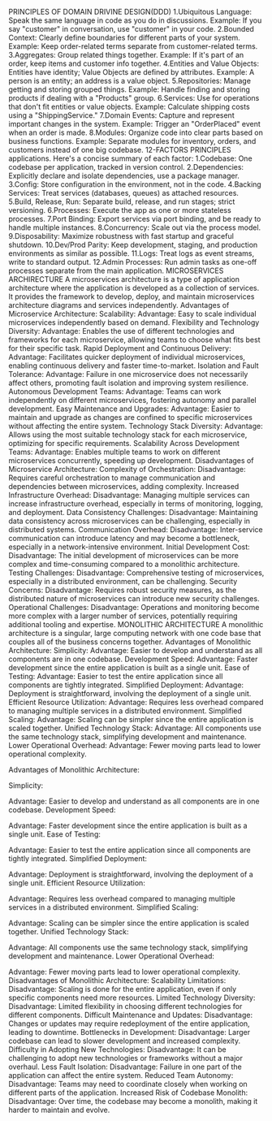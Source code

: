 PRINCIPLES OF DOMAIN DRIVINE DESIGN(DDD)
1.Ubiquitous Language:
Speak the same language in code as you do in discussions.
Example: If you say "customer" in conversation, use "customer" in your code.
2.Bounded Context:
Clearly define boundaries for different parts of your system.
Example: Keep order-related terms separate from customer-related terms.
3.Aggregates:
Group related things together.
Example: If it's part of an order, keep items and customer info together.
4.Entities and Value Objects:
Entities have identity; Value Objects are defined by attributes.
Example: A person is an entity; an address is a value object.
5.Repositories:
Manage getting and storing grouped things.
Example: Handle finding and storing products if dealing with a "Products" group.
6.Services:
Use for operations that don't fit entities or value objects.
Example: Calculate shipping costs using a "ShippingService."
7.Domain Events:
Capture and represent important changes in the system.
Example: Trigger an "OrderPlaced" event when an order is made.
8.Modules:
 Organize code into clear parts based on business functions.
Example: Separate modules for inventory, orders, and customers instead of one big codebase.
                                           12-FACTORS PRINCIPLES
applications. Here's a concise summary of each factor:
1.Codebase:
One codebase per application, tracked in version control.
2.Dependencies:
Explicitly declare and isolate dependencies, use a package manager.
3.Config:
Store configuration in the environment, not in the code.
4.Backing Services:
Treat services (databases, queues) as attached resources.
5.Build, Release, Run:
Separate build, release, and run stages; strict versioning.
6.Processes:
Execute the app as one or more stateless processes.
7.Port Binding:
 Export services via port binding, and be ready to handle multiple instances.
8.Concurrency:
Scale out via the process model.
9.Disposability:
 Maximize robustness with fast startup and graceful shutdown.
10.Dev/Prod Parity:
Keep development, staging, and production environments as similar as possible.
11.Logs:
 Treat logs as event streams, write to standard output.
12.Admin Processes:
Run admin tasks as one-off processes separate from the main application.
                      MICROSERVICES ARCHIRECTURE
A microservices architecture is a type of application architecture where the application is developed as a collection of services. It provides the framework to develop, deploy, and maintain microservices architecture diagrams and services independently.
Advantages of Microservice Architecture:
Scalability:
Advantage: Easy to scale individual microservices independently based on demand.
Flexibility and Technology Diversity:
Advantage: Enables the use of different technologies and frameworks for each microservice, allowing teams to choose what fits best for their specific task.
Rapid Deployment and Continuous Delivery:
Advantage: Facilitates quicker deployment of individual microservices, enabling continuous delivery and faster time-to-market.
Isolation and Fault Tolerance:
Advantage: Failure in one microservice does not necessarily affect others, promoting fault isolation and improving system resilience.
Autonomous Development Teams:
Advantage: Teams can work independently on different microservices, fostering autonomy and parallel development.
Easy Maintenance and Upgrades:
Advantage: Easier to maintain and upgrade as changes are confined to specific microservices without affecting the entire system.
Technology Stack Diversity:
Advantage: Allows using the most suitable technology stack for each microservice, optimizing for specific requirements.
Scalability Across Development Teams:
Advantage: Enables multiple teams to work on different microservices concurrently, speeding up development.
Disadvantages of Microservice Architecture:
Complexity of Orchestration:
Disadvantage: Requires careful orchestration to manage communication and dependencies between microservices, adding complexity.
Increased Infrastructure Overhead:
Disadvantage: Managing multiple services can increase infrastructure overhead, especially in terms of monitoring, logging, and deployment.
Data Consistency Challenges:
Disadvantage: Maintaining data consistency across microservices can be challenging, especially in distributed systems.
Communication Overhead:
Disadvantage: Inter-service communication can introduce latency and may become a bottleneck, especially in a network-intensive environment.
Initial Development Cost:
Disadvantage: The initial development of microservices can be more complex and time-consuming compared to a monolithic architecture.
Testing Challenges:
Disadvantage: Comprehensive testing of microservices, especially in a distributed environment, can be challenging.
Security Concerns:
Disadvantage: Requires robust security measures, as the distributed nature of microservices can introduce new security challenges.
Operational Challenges:
Disadvantage: Operations and monitoring become more complex with a larger number of services, potentially requiring additional tooling and expertise.
                           MONOLITHIC ARCHITECTURE
A monolithic architecture is a singular, large computing network with one code base that couples all of the business concerns together.
Advantages of Monolithic Architecture:
Simplicity:
Advantage: Easier to develop and understand as all components are in one codebase.
Development Speed:
Advantage: Faster development since the entire application is built as a single unit.
Ease of Testing:
Advantage: Easier to test the entire application since all components are tightly integrated.
Simplified Deployment:
Advantage: Deployment is straightforward, involving the deployment of a single unit.
Efficient Resource Utilization:
Advantage: Requires less overhead compared to managing multiple services in a distributed environment.
Simplified Scaling:
Advantage: Scaling can be simpler since the entire application is scaled together.
Unified Technology Stack:
Advantage: All components use the same technology stack, simplifying development and maintenance.
Lower Operational Overhead:
Advantage: Fewer moving parts lead to lower operational complexity.

Advantages of Monolithic Architecture:

Simplicity:

Advantage: Easier to develop and understand as all components are in one codebase.
Development Speed:

Advantage: Faster development since the entire application is built as a single unit.
Ease of Testing:

Advantage: Easier to test the entire application since all components are tightly integrated.
Simplified Deployment:

Advantage: Deployment is straightforward, involving the deployment of a single unit.
Efficient Resource Utilization:

Advantage: Requires less overhead compared to managing multiple services in a distributed environment.
Simplified Scaling:

Advantage: Scaling can be simpler since the entire application is scaled together.
Unified Technology Stack:

Advantage: All components use the same technology stack, simplifying development and maintenance.
Lower Operational Overhead:

Advantage: Fewer moving parts lead to lower operational complexity.
Disadvantages of Monolithic Architecture:
Scalability Limitations:
Disadvantage: Scaling is done for the entire application, even if only specific components need more resources.
Limited Technology Diversity:
Disadvantage: Limited flexibility in choosing different technologies for different components.
Difficult Maintenance and Updates:
Disadvantage: Changes or updates may require redeployment of the entire application, leading to downtime.
Bottlenecks in Development:
Disadvantage: Larger codebase can lead to slower development and increased complexity.
Difficulty in Adopting New Technologies:
Disadvantage: It can be challenging to adopt new technologies or frameworks without a major overhaul.
Less Fault Isolation:
Disadvantage: Failure in one part of the application can affect the entire system.
Reduced Team Autonomy:
Disadvantage: Teams may need to coordinate closely when working on different parts of the application.
Increased Risk of Codebase Monolith:
Disadvantage: Over time, the codebase may become a monolith, making it harder to maintain and evolve.
